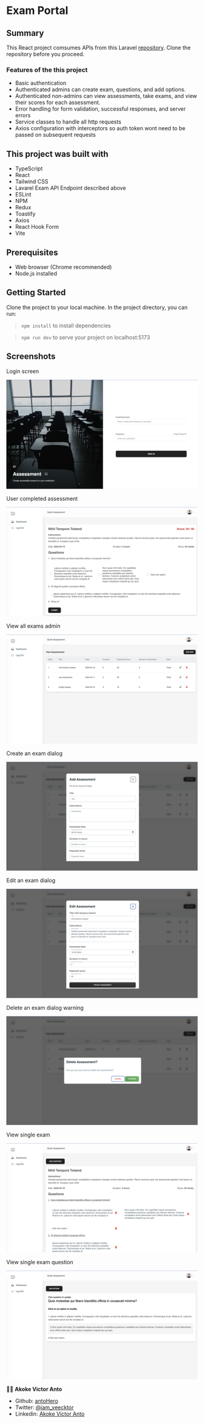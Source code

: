 # Exam Portal

## Summary

This React project comsumes APIs from this  Laravel [repository](https://github.com/antoHero/exam-assessment-api). Clone the repository before you proceed.

### Features of the this project
- Basic authentication
- Authenticated admins can create exam, questions, and add options.
- Authenticated non-admins can view assessments, take exams, and view their scores for each assessment.
- Error handling for form validation, successful responses, and server errors
- Service classes to handle all http requests
- Axios configuration with interceptors so auth token wont need to be passed on subsequent requests

## This project was built with
- TypeScript
- React
- Tailwind CSS
- Lavarel Exam API Endpoint described above
- ESLint
- NPM
- Redux
- Toastify
- Axios
- React Hook Form
- Vite

## Prerequisites
- Web browser (Chrome recommended)
- Node.js installed

## Getting Started
Clone the project to your local machine. In the project directory, you can run:

> `npm install` to install dependencies

> `npm run dev` to serve your project on localhost:5173

## Screenshots

Login screen

![screenshot](./src/assets/img/login.png)

User completed assessment

![screenshot](./src/assets/img/user_exam.png)

View all exams admin

![screenshot](./src/assets/img/admin_view_exams.png)

Create an exam dialog

![screenshot](./src/assets/img/create_exam.png)

Edit an exam dialog

![screenshot](./src/assets/img/edit_exam.png)

Delete an exam dialog warning

![screenshot](./src/assets/img/delete_exam.png)

View single exam

![screenshot](./src/assets/img/admin_exam.png)

View single exam question

![screenshot](./src/assets/img/admin_question.png)

👨‍💻 **Akoke Victor Anto**

- Github: [antoHero](https://github.com/antoHero)
- Twitter: [@iam_veecktor](https://twitter.com/Iam_veecktor)
- Linkedin: [Akoke Victor Anto](https://www.linkedin.com/in/akoke-anto/)
